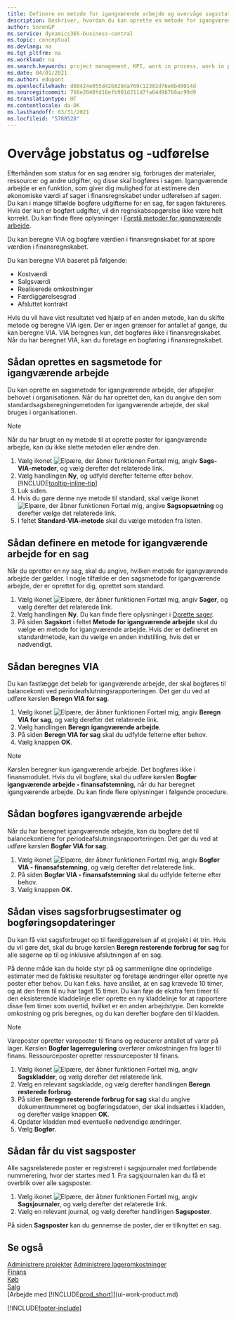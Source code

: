 ```yaml
---
title: Definere en metode for igangværende arbejde og overvåge sagsstatus | Microsoft Docs
description: Beskriver, hvordan du kan oprette en metode for igangværende arbejde og beregne igangværende arbejde for at estimere den økonomiske værdi af sager, der er igangværende.
author: SorenGP
ms.service: dynamics365-business-central
ms.topic: conceptual
ms.devlang: na
ms.tgt_pltfrm: na
ms.workload: na
ms.search.keywords: project management, KPI, work in process, work in progress
ms.date: 04/01/2021
ms.author: edupont
ms.openlocfilehash: d88424e055d42b829da769c12382d76e0b40014d
ms.sourcegitcommit: 766e2840fd16efb901d211d7fa64d96766ac99d9
ms.translationtype: HT
ms.contentlocale: da-DK
ms.lasthandoff: 03/31/2021
ms.locfileid: "5780528"
---
```

# <a name="monitor-job-progress-and-performance"></a>Overvåge jobstatus og -udførelse
Efterhånden som status for en sag ændrer sig, forbruges der materialer, ressourcer og andre udgifter, og disse skal bogføres i sagen. Igangværende arbejde er en funktion, som giver dig mulighed for at estimere den økonomiske værdi af sager i finansregnskabet under udførelsen af sagen. Du kan i mange tilfælde bogføre udgifterne for en sag, før sagen faktureres. Hvis der kun er bogført udgifter, vil din regnskabsopgørelse ikke være helt korrekt. Du kan finde flere oplysninger i [Forstå metoder for igangværende arbejde](projects-understanding-wip.md).

Du kan beregne VIA og bogføre værdien i finansregnskabet for at spore værdien i finansregnskabet.

Du kan beregne VIA baseret på følgende:

* Kostværdi
* Salgsværdi
* Realiserede omkostninger
* Færdiggørelsesgrad
* Afsluttet kontrakt

Hvis du vil have vist resultatet ved hjælp af en anden metode, kan du skifte metode og beregne VIA igen. Der er ingen grænser for antallet af gange, du kan beregne VIA. VIA beregnes kun, det bogføres ikke i finansregnskabet. Når du har beregnet VIA, kan du foretage en bogføring i finansregnskabet.

## <a name="to-create-a-job-wip-method"></a>Sådan oprettes en sagsmetode for igangværende arbejde
Du kan oprette en sagsmetode for igangværende arbejde, der afspejler behovet i organisationen. Når du har oprettet den, kan du angive den som standardsagsberegningsmetoden for igangværende arbejde, der skal bruges i organisationen.  

> [!NOTE]
> Når du har brugt en ny metode til at oprette poster for igangværende arbejde, kan du ikke slette metoden eller ændre den.  

1. Vælg ikonet ![Elpære, der åbner funktionen Fortæl mig](media/ui-search/search_small.png "Fortæl mig, hvad du vil foretage dig"), angiv **Sags-VIA-metoder**, og vælg derefter det relaterede link.  
2. Vælg handlingen **Ny**, og udfyld derefter felterne efter behov. [!INCLUDE[tooltip-inline-tip](includes/tooltip-inline-tip_md.md)]  
3. Luk siden.   
4. Hvis du gøre denne nye metode til standard, skal vælge ikonet ![Elpære, der åbner funktionen Fortæl mig](media/ui-search/search_small.png "Fortæl mig, hvad du vil foretage dig"), angive **Sagsopsætning** og derefter vælge det relaterede link.  
5. I feltet **Standard-VIA-metode** skal du vælge metoden fra listen.

## <a name="to-define-a-wip-method-for-a-job"></a>Sådan definere en metode for igangværende arbejde for en sag
Når du opretter en ny sag, skal du angive, hvilken metode for igangværende arbejde der gælder. I nogle tilfælde er den sagsmetode for igangværende arbejde, der er oprettet for dig, oprettet som standard.

1. Vælg ikonet ![Elpære, der åbner funktionen Fortæl mig](media/ui-search/search_small.png "Fortæl mig, hvad du vil foretage dig"), angiv **Sager**, og vælg derefter det relaterede link.
2. Vælg handlingen **Ny**. Du kan finde flere oplysninger i [Oprette sager](projects-how-create-jobs.md).  
3. På siden **Sagskort** i feltet **Metode for igangværende arbejde** skal du vælge en metode for igangværende arbejde. Hvis der er defineret en standardmetode, kan du vælge en anden indstilling, hvis det er nødvendigt.  

## <a name="to-calculate-wip"></a>Sådan beregnes VIA
Du kan fastlægge det beløb for igangværende arbejde, der skal bogføres til balancekonti ved periodeafslutningsrapporteringen. Det gør du ved at udføre kørslen **Beregn VIA for sag**.  

1. Vælg ikonet ![Elpære, der åbner funktionen Fortæl mig](media/ui-search/search_small.png "Fortæl mig, hvad du vil foretage dig"), angiv **Beregn VIA for sag**, og vælg derefter det relaterede link.  
2. Vælg handlingen **Beregn igangværende arbejde**.
3. På siden **Beregn VIA for sag** skal du udfylde felterne efter behov.
4. Vælg knappen **OK**.  

> [!NOTE]  
>   Kørslen beregner kun igangværende arbejde. Det bogføres ikke i finansmodulet. Hvis du vil bogføre, skal du udføre kørslen **Bogfør igangværende arbejde - finansafstemning**, når du har beregnet igangværende arbejde. Du kan finde flere oplysninger i følgende procedure.

## <a name="to-post-wip"></a>Sådan bogføres igangværende arbejde
Når du har beregnet igangværende arbejde, kan du bogføre det til balancekontiene for periodeafslutningsrapporteringen. Det gør du ved at udføre kørslen **Bogfør VIA for sag**.

1. Vælg ikonet ![Elpære, der åbner funktionen Fortæl mig](media/ui-search/search_small.png "Fortæl mig, hvad du vil foretage dig"), angiv **Bogfør VIA - finansafstemning**, og vælg derefter det relaterede link.  
2. På siden **Bogfør VIA - finansafstemning** skal du udfylde felterne efter behov.  
3. Vælg knappen **OK**.

## <a name="to-view-job-usage-estimates-and-post-updates"></a>Sådan vises sagsforbrugsestimater og bogføringsopdateringer
Du kan få vist sagsforbruget op til færdiggørelsen af et projekt i ét trin. Hvis du vil gøre det, skal du bruge kørslen **Beregn resterende forbrug for sag** for alle sagerne op til og inklusive afslutningen af en sag.  

På denne måde kan du holde styr på og sammenligne dine oprindelige estimater med de faktiske resultater og foretage ændringer eller oprette nye poster efter behov. Du kan f.eks. have anslået, at en sag krævede 10 timer, og at den frem til nu har taget 15 timer. Du kan føje de ekstra fem timer til den eksisterende kladdelinje eller oprette en ny kladdelinje for at rapportere disse fem timer som overtid, hvilket er en anden arbejdstype. Den korrekte omkostning og pris beregnes, og du kan derefter bogføre den til kladden.  

> [!NOTE]  
>   Vareposter opretter vareposter til finans og reducerer antallet af varer på lager. Kørslen **Bogfør lagerregulering** overfører omkostningen fra lager til finans. Ressourceposter opretter ressourceposter til finans.  

1. Vælg ikonet ![Elpære, der åbner funktionen Fortæl mig](media/ui-search/search_small.png "Fortæl mig, hvad du vil foretage dig"), angiv **Sagskladder**, og vælg derefter det relaterede link.  
2. Vælg en relevant sagskladde, og vælg derefter handlingen **Beregn resterede forbrug**.  
3. På siden **Beregn resterende forbrug for sag** skal du angive dokumentnummeret og bogføringsdatoen, der skal indsættes i kladden, og derefter vælge knappen **OK**.  
4. Opdater kladden med eventuelle nødvendige ændringer.  
5. Vælg **Bogfør**.

## <a name="to-view-job-ledger-entries"></a>Sådan får du vist sagsposter
Alle sagsrelaterede poster er registreret i sagsjournaler med fortløbende nummerering, hvor der startes med 1. Fra sagsjournalen kan du få et overblik over alle sagsposter.    

1. Vælg ikonet ![Elpære, der åbner funktionen Fortæl mig](media/ui-search/search_small.png "Fortæl mig, hvad du vil foretage dig"), angiv **Sagsjournaler**, og vælg derefter det relaterede link.
2. Vælg en relevant journal, og vælg derefter handlingen **Sagsposter**.

På siden **Sagsposter** kan du gennemse de poster, der er tilknyttet en sag.  

## <a name="see-also"></a>Se også
[Administrere projekter](projects-manage-projects.md)
[Administrere lageromkostninger](finance-manage-inventory-costs.md)   
[Finans](finance.md)  
[Køb](purchasing-manage-purchasing.md)         
[Salg](sales-manage-sales.md)      
[Arbejde med [!INCLUDE[prod_short](includes/prod_short.md)]](ui-work-product.md)  


[!INCLUDE[footer-include](includes/footer-banner.md)]